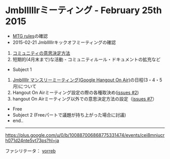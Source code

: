 # Jmblllllrミーティング - February 25th 2015

- [MTG rules](https://github.com/Jmblllllr/core/blob/master/mtg-rules.md)の確認
- 2015-02-21 Jmblllllrキックオフミーティングの確認
 1. [コミュニティの意思決定方法](https://github.com/Jmblllllr/core/blob/master/decision-making-guidelines.md)
 2. 短期的(4月末まで)な活動 - コミュニティルール・ドキュメントの拡充など
- Subject 1
 1. [Jmblllllr マンスリーミーティング(Google Hangout On Air)]()の日程(3・4・5月)について
 2. Hangout On Airミーティング設定の際の各種取決め([issues #2](https://github.com/Jmblllllr/core/issues/2))
 3. hangout On Airミーティング以外での意思決定方法の設定（[issues #7](https://github.com/Jmblllllr/core/issues/7)）
- Free
- Subject 2 (Freeパートで議題が持ち上がった場合に討議)
- end..

---

https://plus.google.com/u/0/b/100887006868775331474/events/cei8mnjucrh071d24nte5vt73ps?hl=ja

ファシリテータ： [yorreb](https://github.com/yorreb)
